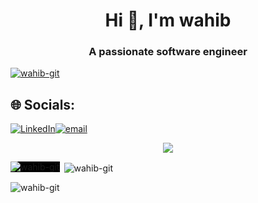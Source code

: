 <h1 align="center">Hi 👋, I'm wahib</h1>
<h3 align="center">A passionate software engineer</h3>

<p align="left"> <a href="https://github.com/ryo-ma/github-profile-trophy"><img src="https://github-profile-trophy.vercel.app/?username=wahib-git" alt="wahib-git" /></a> </p>


## 🌐 Socials:
[![LinkedIn](https://img.shields.io/badge/LinkedIn-%230077B5.svg?logo=linkedin&logoColor=white)](https://linkedin.com/in/wahib-bachoua-6b79ab330)[![email](https://img.shields.io/badge/Email-D14836?logo=gmail&logoColor=white)](mailto:bachoua.wahib@tek-up.de) 


<p align="center">
  <a href="https://skillicons.dev">
    <img src="https://skillicons.dev/icons?i=js,html,css,git,github,gitlab,cs,java,nodejs,php,postman,mongodb,angular,aws,docker," />
  </a>
</p>

<p><img align="left" style="background-color: black;" src="https://github-readme-stats.vercel.app/api/top-langs?username=wahib-git&show_icons=true&locale=en&layout=compact" alt="wahib-git" /></p>

<p>&nbsp;<img align="center" src="https://github-readme-stats.vercel.app/api?username=wahib-git&show_icons=true&locale=en" alt="wahib-git" /></p>

<p><img align="center" src="https://github-readme-streak-stats.herokuapp.com/?user=wahib-git&" alt="wahib-git" /></p>



